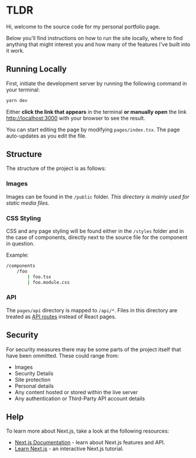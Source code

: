 # TLDR

Hi, welcome to the source code for my personal portfolio page.

Below you'll find instructions on how to run the site locally, where to find anything that might interest you and how many of the features I've built into it work.

## Running Locally

First, initiate the development server by running the following command in your terminal:

```bash
yarn dev
```

Either **click the link that appears** in the terminal **or manually open** the link [http://localhost:3000](http://localhost:3000) with your browser to see the result.

You can start editing the page by modifying `pages/index.tsx`. The page auto-updates as you edit the file.

## Structure

The structure of the project is as follows:

### Images

Images can be found in the `/public` folder. _This directory is mainly used for static media files._

### CSS Styling

CSS and any page styling will be found either in the `/styles` folder and in the case of components, directly next to the source file for the component in question.

Example:

```bash
/components
    /foo
        | foo.tsx
        | foo.module.css
```

### API

The `pages/api` directory is mapped to `/api/*`. Files in this directory are treated as [API routes](https://nextjs.org/docs/api-routes/introduction) instead of React pages.

## Security

For security measures there may be some parts of the project itself that have been ommitted. These could range from:

- Images
- Security Details
- Site protection
- Personal details
- Any content hosted or stored within the live server
- Any authentication or Third-Party API account details

## Help

To learn more about Next.js, take a look at the following resources:

- [Next.js Documentation](https://nextjs.org/docs) - learn about Next.js features and API.
- [Learn Next.js](https://nextjs.org/learn) - an interactive Next.js tutorial.
